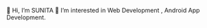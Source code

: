  👋 Hi, I’m SUNITA
 👀 I’m interested in Web Development , Android App Development.



<!---
SUNITAGHG/SUNITAGHG is a ✨ special ✨ repository because its `README.md` (this file) appears on your GitHub profile.
You can click the Preview link to take a look at your changes.
--->
